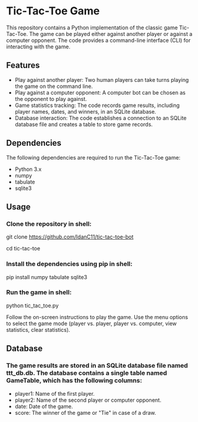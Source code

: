 # Tic-Tac-Toe Game
This repository contains a Python implementation of the classic game Tic-Tac-Toe. 
The game can be played either against another player or against a computer opponent. 
The code provides a command-line interface (CLI) for interacting with the game.

## Features
* Play against another player: Two human players can take turns playing the game on the command line.
* Play against a computer opponent: A computer bot can be chosen as the opponent to play against.
* Game statistics tracking: The code records game results, including player names, dates, and winners, in an SQLite database.
* Database interaction: The code establishes a connection to an SQLite database file and creates a table to store game records.
  
## Dependencies
The following dependencies are required to run the Tic-Tac-Toe game:

* Python 3.x
* numpy
* tabulate
* sqlite3
  
## Usage
### Clone the repository in shell:

git clone https://github.com/IdanC11/tic-tac-toe-bot

cd tic-tac-toe

### Install the dependencies using pip in shell:

pip install numpy tabulate sqlite3

### Run the game in shell:

python tic_tac_toe.py

Follow the on-screen instructions to play the game. Use the menu options to select the game mode (player vs. player, player vs. computer, view statistics, clear statistics).

## Database
### The game results are stored in an SQLite database file named ttt_db.db. The database contains a single table named GameTable, which has the following columns:

* player1: Name of the first player.
* player2: Name of the second player or computer opponent.
* date: Date of the game.
* score: The winner of the game or "Tie" in case of a draw.
